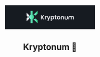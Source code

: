 <p align="center">
  <a href="https://kryptonum.eu">
    <img alt="Kryptonum" src="https://raw.githubusercontent.com/KryptonumDev/kryptonum-gatsby/main/src/resources/images/kryptonum-github.jpeg" width="300" />
  </a>
</p>
<h1 align="center">Kryptonum 🚀</h1>